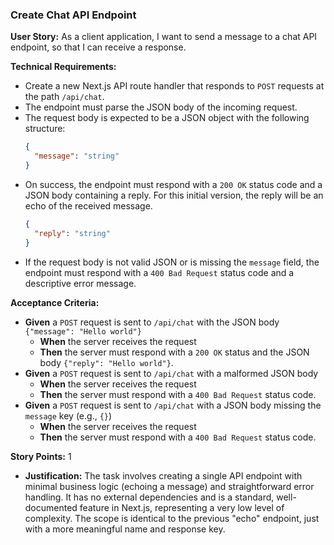 ### Create Chat API Endpoint

**User Story:**
As a client application, I want to send a message to a chat API endpoint, so that I can receive a response.

**Technical Requirements:**
*   Create a new Next.js API route handler that responds to `POST` requests at the path `/api/chat`.
*   The endpoint must parse the JSON body of the incoming request.
*   The request body is expected to be a JSON object with the following structure:
    ```json
    {
      "message": "string"
    }
    ```
*   On success, the endpoint must respond with a `200 OK` status code and a JSON body containing a reply. For this initial version, the reply will be an echo of the received message.
    ```json
    {
      "reply": "string"
    }
    ```
*   If the request body is not valid JSON or is missing the `message` field, the endpoint must respond with a `400 Bad Request` status code and a descriptive error message.

**Acceptance Criteria:**
*   **Given** a `POST` request is sent to `/api/chat` with the JSON body `{"message": "Hello world"}`
    *   **When** the server receives the request
    *   **Then** the server must respond with a `200 OK` status and the JSON body `{"reply": "Hello world"}`.
*   **Given** a `POST` request is sent to `/api/chat` with a malformed JSON body
    *   **When** the server receives the request
    *   **Then** the server must respond with a `400 Bad Request` status code.
*   **Given** a `POST` request is sent to `/api/chat` with a JSON body missing the `message` key (e.g., `{}`)
    *   **When** the server receives the request
    *   **Then** the server must respond with a `400 Bad Request` status code.

**Story Points:** 1
*   **Justification:** The task involves creating a single API endpoint with minimal business logic (echoing a message) and straightforward error handling. It has no external dependencies and is a standard, well-documented feature in Next.js, representing a very low level of complexity. The scope is identical to the previous "echo" endpoint, just with a more meaningful name and response key.
